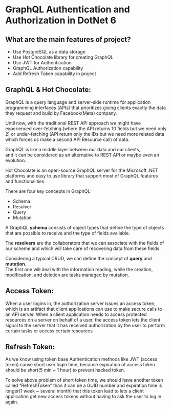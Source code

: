 # GraphQL Authentication and Authorization in DotNet 6


## **What are the main features of project?**

-   Use PostgreSQL as a data storage
-   Use Hot Chocolate library for creating GraphQL
-   Use JWT for Authentication
-   GraphQL Authorization capability
-   Add Refresh Token capability in project

##  GraphQL & Hot Chocolate:

GraphQL is a query language and server-side runtime for application programming interfaces (APIs) that prioritizes giving clients exactly the data they request and build by Facebook(Meta) company.

Until now, with the traditional REST API approach we might have experienced over-fetching (where the API returns 10 fields but we need only 2) or under-fetching (API return only the IDs but we need more related data which forces us make a second API Resource call) of data.

GraphQL is like a middle layer between our data and our clients,  
and it can be considered as an alternative to REST API or maybe even an evolution.

Hot Chocolate is an open-source GraphQL server for the Microsoft .NET platforms and easy to use library that support most of GraphQL features and functionalities.

There are four key concepts in GraphQL:

-   Schema
-   Resolver
-   Query
-   Mutation

A GraphQL  **schema**  consists of object types that define the type of objects that are possible to receive and the type of fields available.

The  **resolvers**  are the collaborators that we can associate with the fields of our scheme and which will take care of recovering data from these fields.

Considering a typical CRUD, we can define the concept of  **query**  and  **mutation**.  
The first one will deal with the information reading, while the creation, modification, and deletion are tasks managed by mutation.

## Access Token:

When a user logins in, the authorization server issues an access token, which is an artifact that client applications can use to make secure calls to an API server. When a client application needs to access protected resources on a server on behalf of a user, the access token lets the client signal to the server that it has received authorization by the user to perform certain tasks or access certain resources

## Refresh Token:

As we know using token base Authentication methods like JWT (access token) cause short user login time, because expiration of access token should be short(5 min ~ 1 hour) to prevent hacked token.

To solve above problem of short token time, we should have another token called “RefreshToken” than it can be a GUID number and expiration time is longer(1 week ~ several month) that this token lead to lets a client application get new access tokens without having to ask the user to log in again.

